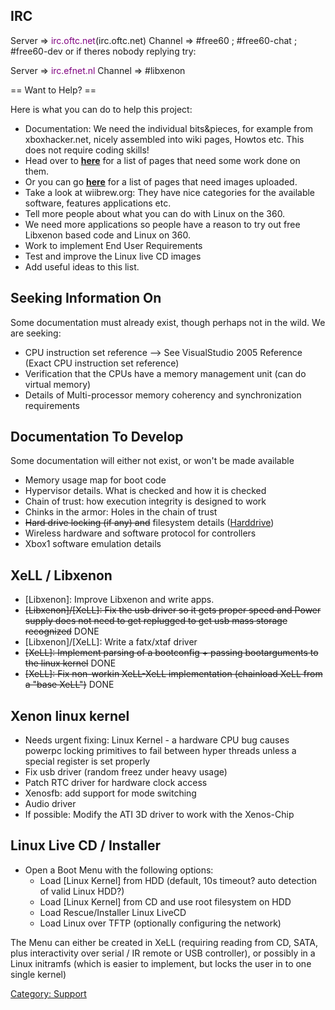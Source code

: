 ## IRC

Server ⇒ <font color="purple">irc.oftc.net</font>(irc.oftc.net)
Channel ⇒ \#free60 ; \#free60-chat ; \#free60-dev
or if theres nobody replying try:

Server ⇒ <font color="purple">irc.efnet.nl</font>
Channel ⇒ \#libxenon

\== Want to Help? ==

Here is what you can do to help this project:

  - Documentation: We need the individual bits\&pieces, for example from
    xboxhacker.net, nicely assembled into wiki pages, Howtos etc. This
    does not require coding skills!
  - Head over to **[here](../Category_Pages_that_need_to_be_cleaned_up)**
    for a list of pages that need some work done on them.
  - Or you can go **[here](../Category_Pages_with_missing_images)** for a
    list of pages that need images uploaded.
  - Take a look at wiibrew.org: They have nice categories for the
    available software, features applications etc.
  - Tell more people about what you can do with Linux on the 360.
  - We need more applications so people have a reason to try out free
    Libxenon based code and Linux on 360.
  - Work to implement End User Requirements
  - Test and improve the Linux live CD images
  - Add useful ideas to this list.

## Seeking Information On

Some documentation must already exist, though perhaps not in the wild.
We are seeking:

  - CPU instruction set reference --\> See VisualStudio 2005 Reference
    (Exact CPU instruction set reference)
  - Verification that the CPUs have a memory management unit (can do
    virtual memory)
  - Details of Multi-processor memory coherency and synchronization
    requirements

## Documentation To Develop

Some documentation will either not exist, or won't be made available

  - Memory usage map for boot code
  - Hypervisor details. What is checked and how it is checked
  - Chain of trust: how execution integrity is designed to work
  - Chinks in the armor: Holes in the chain of trust
  - <s>Hard drive locking (if any) and</s> filesystem details
    ([Harddrive](../HDD))
  - Wireless hardware and software protocol for controllers
  - Xbox1 software emulation details

## XeLL / Libxenon

  - \[Libxenon\]: Improve Libxenon and write apps.
  - <s>\[Libxenon\]/\[XeLL\]: Fix the usb driver so it gets proper speed
    and Power supply does not need to get replugged to get usb mass
    storage recognized</s> DONE
  - \[Libxenon\]/\[XeLL\]: Write a fatx/xtaf driver
  - <s>\[XeLL\]: Implement parsing of a bootconfig + passing
    bootarguments to the linux kernel</s> DONE
  - <s>\[XeLL\]: Fix non-workin XeLL-XeLL implementation (chainload XeLL
    from a "base XeLL")</s> DONE

## Xenon linux kernel

- Needs urgent fixing: Linux Kernel - a hardware CPU bug causes
  powerpc locking primitives to fail between hyper threads unless a
  special register is set properly
- Fix usb driver (random freez under heavy usage)
- Patch RTC driver for hardware clock access
- Xenosfb: add support for mode switching
- Audio driver
- If possible: Modify the ATI 3D driver to work with the Xenos-Chip

## Linux Live CD / Installer

- Open a Boot Menu with the following options:
    - Load \[Linux Kernel\] from HDD (default, 10s timeout? auto
      detection of valid Linux HDD?)
    - Load \[Linux Kernel\] from CD and use root filesystem on HDD
    - Load Rescue/Installer Linux LiveCD
    - Load Linux over TFTP (optionally configuring the network)

The Menu can either be created in XeLL (requiring reading from CD, SATA,
plus interactivity over serial / IR remote or USB controller), or
possibly in a Linux initramfs (which is easier to implement, but locks
the user in to one single kernel)

[Category: Support](../Category_Support)
